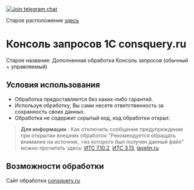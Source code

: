 [![Join telegram chat](https://img.shields.io/badge/chat-telegram-blue?style=flat&logo=telegram)](https://t.me/consquery)

Старое расположение <a href = "https://github.com/evgenylavelin/consquery" target="_blank">здесь</a>
# Консоль запросов 1С consquery.ru
Старое название: Дополненная обработка Консоль запросов (обычный + управляемый)
## Условия использования
* Обработка предоставляется без каких-либо гарантий.
* Используя обработку, Вы сами несете ответственность за сохранность своих данных.
* Обработка не содержит скрытый код, код обработки открыт.
>**Для информации** : Как отключить сообщение предупреждение при открытии внешних обработок "Рекомендуется обращать внимание на источник, >из которого был получен данный файл" можно прочитать здесь: <a href = "https://its.1c.ru/db/v838doc#bookmark:dev:TI000001873@7cef95fa" target="_blank">ИТС 7.10.2</a>, <a href = "https://its.1c.ru/db/v838doc/bookmark/adm/TI000000376" target="_blank">ИТС 3.13</a>, <a href = "https://lavelin.ru/knowledgebase/%D0%BE%D1%82%D0%BA%D0%BB%D1%8E%D1%87%D0%B5%D0%BD%D0%B8%D0%B5-%D0%BF%D1%80%D0%B5%D0%B4%D1%83%D0%BF%D1%80%D0%B5%D0%B6%D0%B4%D0%B5%D0%BD%D0%B8%D1%8F-%D0%BF%D1%80%D0%B8-%D0%BE%D1%82%D0%BA%D1%80%D1%8B/" target="_blank">lavelin.ru</a>

## Возможности обработки
Сайт обработки <a href = "https://consquery.ru" target="_blank">consquery.ru</a>
